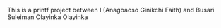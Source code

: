 This is a printf project  between I (Anagbaoso Ginikchi Faith) and Busari Suleiman Olayinka Olayinka
